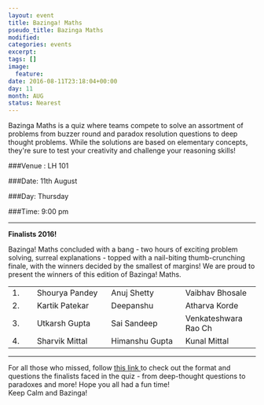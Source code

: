 ```yaml
---
layout: event
title: Bazinga! Maths
pseudo_title: Bazinga Maths
modified:
categories: events
excerpt:
tags: []
image:
  feature:
date: 2016-08-11T23:18:04+00:00
day: 11
month: AUG
status: Nearest 
---
```


Bazinga Maths is a quiz where teams compete to solve an assortment of problems from buzzer round and paradox resolution questions to deep thought problems. While the solutions are based on elementary concepts, they're sure to test your creativity and challenge your reasoning skills!


###Venue : LH 101

###Date: 11th August

###Day: Thursday

###Time: 9:00 pm
<hr>
<style>
table {
    border-collapse: collapse;
    width: 100%;
}

td, th {
    border: 1px solid #dddddd;
    text-align: left;
    padding: 8px;
}

tr:nth-child(even) {
    background-color: #dddddd;
}
</style>


**Finalists 2016!**

Bazinga! Maths concluded with a bang - two hours of exciting problem solving, surreal explanations - topped with a nail-biting thumb-crunching finale, with the winners decided by the smallest of margins! We are proud to present the winners of this edition of Bazinga! Maths.
<table>
	<tr>
        <td width="10%"> 1.
		<td width="30%"> Shourya Pandey </td>
		<td width="30%"> Anuj Shetty </td>
		<td width="30%"> Vaibhav Bhosale </td>
    </tr>
    <tr>
        <td width="10%"> 2.
        <td width="30%"> Kartik Patekar </td>
        <td width="30%"> Deepanshu </td>
        <td width="30%"> Atharva Korde </td>
    </tr>
    <tr>
        <td width="10%"> 3.
        <td width="30%"> Utkarsh Gupta </td>
        <td width="30%"> Sai Sandeep </td>
        <td width="30%"> Venkateshwara Rao Ch </td>
    </tr>
    <tr>
        <td width="10%"> 4.
        <td width="30%"> Sharvik Mittal </td>
        <td width="30%"> Himanshu Gupta </td>
        <td width="30%"> Kunal Mittal </td>
    </tr>
</table>
<hr>
For all those who missed, follow <u> <a href="https://drive.google.com/open?id=0BzrafcdwRhiEaHhkdDhjeDd2VmM" target="_blank"> this link </a></u>to check out the format and questions the finalists faced in the quiz - from deep-thought questions to paradoxes and more! Hope you all had a fun time!  
<br>
Keep Calm and Bazinga!